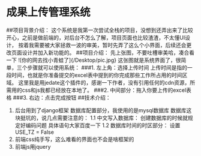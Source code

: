 # 成果上传管理系统
##项目背景介绍：
这个系统是我第一次尝试全栈的项目，没想到还弄出来了比较开心，之前是做前端的，对后台不怎么了解，项目页面也比较渣渣，不太懂UI设计，
按着我需要被大家拯救一波的审美，暂时先弄了这么个小界面，后续还会更改页面设计并加入新功能的。
##项目介绍：
先上张图，不要吐槽审美哈，凑合看一下
![你的网去找小青蛙了]{/Desktop/pic.jpg}
这张图就是系统界面了，很简单，三个步骤就可以使用系统：
###1. 左上角：选择上传时间
上传时间是指的一段时间，也就是你准备提交的excel表中提到的你完成那些工作所占用的时间区域。
这里我是用jedate这个插件的，感谢一下作者，没有引用任何的cdn资源，所需用的css和js我都已经放在本地了。
###2. 中间部分：拖入你要上传的excel表格
###3. 右边：点击完成按钮
##技术介绍：
1. 后台用到了django框架
数据库配置部分，我使用的是mysql数据库
数据库这块挺坑的，说几点需要注意的：
1.1 中文写入数据库：
创建数据库的时候就规定好编码问题
具体语句大家百度一下
1.2 数据库时间的时区部分：
设置USE_TZ = False
2. 前端css纯手写，这么难看的界面也不会是啥框架的
3. 前端js用jquery
